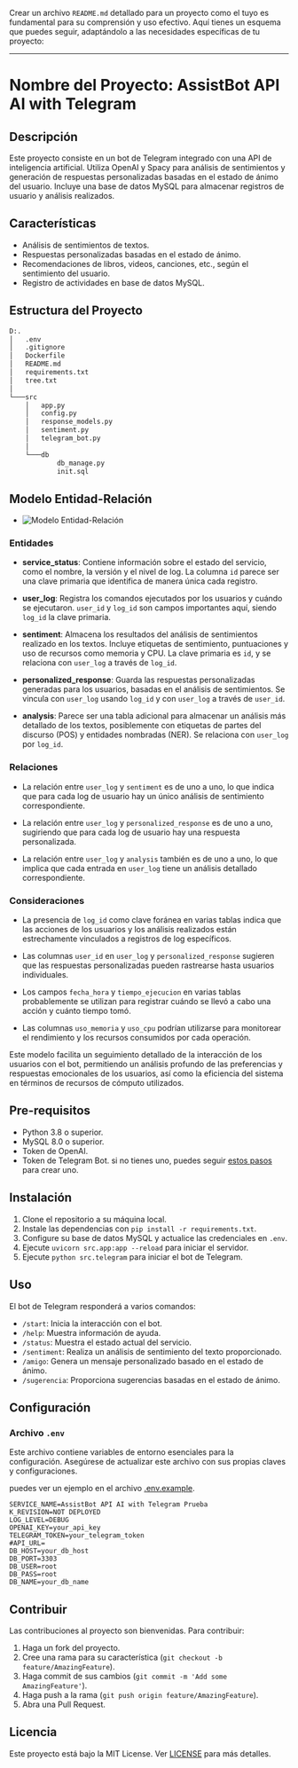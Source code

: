 Crear un archivo `README.md` detallado para un proyecto como el tuyo es fundamental para su comprensión y uso efectivo. Aquí tienes un esquema que puedes seguir, adaptándolo a las necesidades específicas de tu proyecto:

---

# Nombre del Proyecto: AssistBot API AI with Telegram

## Descripción

Este proyecto consiste en un bot de Telegram integrado con una API de inteligencia artificial. Utiliza OpenAI y Spacy para análisis de sentimientos y generación de respuestas personalizadas basadas en el estado de ánimo del usuario. Incluye una base de datos MySQL para almacenar registros de usuario y análisis realizados.

## Características

- Análisis de sentimientos de textos.
- Respuestas personalizadas basadas en el estado de ánimo.
- Recomendaciones de libros, videos, canciones, etc., según el sentimiento del usuario.
- Registro de actividades en base de datos MySQL.

## Estructura del Proyecto

```bash
D:.
│   .env
│   .gitignore
│   Dockerfile
│   README.md
│   requirements.txt
│   tree.txt
│   
└───src
    │   app.py
    │   config.py
    │   response_models.py
    │   sentiment.py
    │   telegram_bot.py
    │   
    └───db
            db_manage.py
            init.sql
```

## Modelo Entidad-Relación

- ![Modelo Entidad-Relación](/media/modeloer/ModeloER.png)

### Entidades

- **service_status**: Contiene información sobre el estado del servicio, como el nombre, la versión y el nivel de log. La columna `id` parece ser una clave primaria que identifica de manera única cada registro.

- **user_log**: Registra los comandos ejecutados por los usuarios y cuándo se ejecutaron. `user_id` y `log_id` son campos importantes aquí, siendo `log_id` la clave primaria.

- **sentiment**: Almacena los resultados del análisis de sentimientos realizado en los textos. Incluye etiquetas de sentimiento, puntuaciones y uso de recursos como memoria y CPU. La clave primaria es `id`, y se relaciona con `user_log` a través de `log_id`.

- **personalized_response**: Guarda las respuestas personalizadas generadas para los usuarios, basadas en el análisis de sentimientos. Se vincula con `user_log` usando `log_id` y con `user_log` a través de `user_id`.

- **analysis**: Parece ser una tabla adicional para almacenar un análisis más detallado de los textos, posiblemente con etiquetas de partes del discurso (POS) y entidades nombradas (NER). Se relaciona con `user_log` por `log_id`.

### Relaciones

- La relación entre `user_log` y `sentiment` es de uno a uno, lo que indica que para cada log de usuario hay un único análisis de sentimiento correspondiente.

- La relación entre `user_log` y `personalized_response` es de uno a uno, sugiriendo que para cada log de usuario hay una respuesta personalizada.

- La relación entre `user_log` y `analysis` también es de uno a uno, lo que implica que cada entrada en `user_log` tiene un análisis detallado correspondiente.

### Consideraciones

- La presencia de `log_id` como clave foránea en varias tablas indica que las acciones de los usuarios y los análisis realizados están estrechamente vinculados a registros de log específicos.

- Las columnas `user_id` en `user_log` y `personalized_response` sugieren que las respuestas personalizadas pueden rastrearse hasta usuarios individuales.

- Los campos `fecha_hora` y `tiempo_ejecucion` en varias tablas probablemente se utilizan para registrar cuándo se llevó a cabo una acción y cuánto tiempo tomó.

- Las columnas `uso_memoria` y `uso_cpu` podrían utilizarse para monitorear el rendimiento y los recursos consumidos por cada operación.

Este modelo facilita un seguimiento detallado de la interacción de los usuarios con el bot, permitiendo un análisis profundo de las preferencias y respuestas emocionales de los usuarios, así como la eficiencia del sistema en términos de recursos de cómputo utilizados.

## Pre-requisitos

- Python 3.8 o superior.
- MySQL 8.0 o superior.
- Token de OpenAI.
- Token de Telegram Bot. si no tienes uno, puedes seguir [estos pasos](tutorial/CreateBotTelegram.md) para crear uno.

## Instalación

1. Clone el repositorio a su máquina local.
2. Instale las dependencias con `pip install -r requirements.txt`.
3. Configure su base de datos MySQL y actualice las credenciales en `.env`.
4. Ejecute `uvicorn src.app:app --reload` para iniciar el servidor.
5. Ejecute `python src.telegram` para iniciar el bot de Telegram.

## Uso

El bot de Telegram responderá a varios comandos:

- `/start`: Inicia la interacción con el bot.
- `/help`: Muestra información de ayuda.
- `/status`: Muestra el estado actual del servicio.
- `/sentiment`: Realiza un análisis de sentimiento del texto proporcionado.
- `/amigo`: Genera un mensaje personalizado basado en el estado de ánimo.
- `/sugerencia`: Proporciona sugerencias basadas en el estado de ánimo.

## Configuración

### Archivo `.env`

Este archivo contiene variables de entorno esenciales para la configuración. Asegúrese de actualizar este archivo con sus propias claves y configuraciones.

puedes ver un ejemplo en el archivo [.env.example](.env.example).
```.env
SERVICE_NAME=AssistBot API AI with Telegram Prueba
K_REVISION=NOT DEPLOYED
LOG_LEVEL=DEBUG
OPENAI_KEY=your_api_key
TELEGRAM_TOKEN=your_telegram_token
#API_URL=
DB_HOST=your_db_host
DB_PORT=3303
DB_USER=root
DB_PASS=root
DB_NAME=your_db_name
```

## Contribuir

Las contribuciones al proyecto son bienvenidas. Para contribuir:

1. Haga un fork del proyecto.
2. Cree una rama para su característica (`git checkout -b feature/AmazingFeature`).
3. Haga commit de sus cambios (`git commit -m 'Add some AmazingFeature'`).
4. Haga push a la rama (`git push origin feature/AmazingFeature`).
5. Abra una Pull Request.

## Licencia

Este proyecto está bajo la MIT License. Ver [LICENSE](LICENSE) para más detalles.

